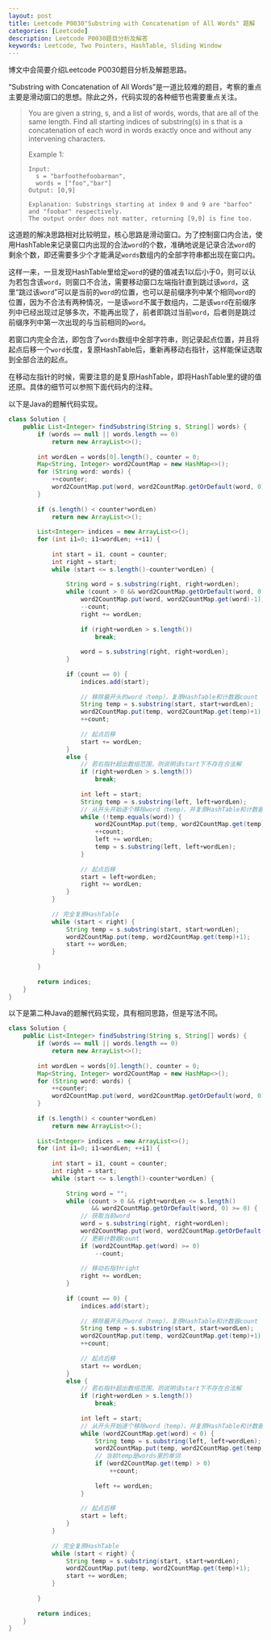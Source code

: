 ```yaml
---
layout: post
title: Leetcode P0030"Substring with Concatenation of All Words" 题解
categories: [Leetcode]
description: Leetcode P0030题目分析及解答
keywords: Leetcode, Two Pointers, HashTable, Sliding Window
---
```


博文中会简要介绍Leetcode P0030题目分析及解题思路。

“Substring with Concatenation of All Words”是一道比较难的题目，考察的重点主要是滑动窗口的思想。除此之外，代码实现的各种细节也需要重点关注。

> You are given a string, s, and a list of words, words, that are all of the same length. Find all starting indices of substring(s) in s that is a concatenation of each word in words exactly once and without any intervening characters.
> 
> 
> Example 1:
> 
> ```
> Input:
>   s = "barfoothefoobarman",
>   words = ["foo","bar"]
> Output: [0,9]  
> 
> Explanation: Substrings starting at index 0 and 9 are "barfoo" and "foobar" respectively.  
> The output order does not matter, returning [9,0] is fine too.
> ```

这道题的解决思路相对比较明显，核心思路是滑动窗口。为了控制窗口内合法，使用HashTable来记录窗口内出现的合法`word`的个数，准确地说是记录合法`word`的剩余个数，即还需要多少个才能满足`words`数组内的全部字符串都出现在窗口内。

这样一来，一旦发现HashTable里给定`word`的键的值减去1以后小于0，则可以认为若包含该`word`，则窗口不合法，需要移动窗口左端指针直到跳过该`word`，这里“跳过该`word`”可以是当前的`word`的位置，也可以是前缀序列中某个相同`word`的位置，因为不合法有两种情况，一是该`word`不属于数组内，二是该`word`在前缀序列中已经出现过足够多次，不能再出现了，前者即跳过当前`word`，后者则是跳过前缀序列中第一次出现的与当前相同的`word`。

若窗口内完全合法，即包含了`words`数组中全部字符串，则记录起点位置，并且将起点后移一个`word`长度，复原HashTable后，重新再移动右指针，这样能保证选取到全部合法的起点。

在移动左指针的时候，需要注意的是复原HashTable，即将HashTable里的键的值还原。具体的细节可以参照下面代码内的注释。

以下是Java的题解代码实现。
```java
class Solution {
    public List<Integer> findSubstring(String s, String[] words) {
        if (words == null || words.length == 0)
            return new ArrayList<>();
        
        int wordLen = words[0].length(), counter = 0;
        Map<String, Integer> word2CountMap = new HashMap<>();
        for (String word: words) {
            ++counter;
            word2CountMap.put(word, word2CountMap.getOrDefault(word, 0)+1);
        }
        
        if (s.length() < counter*wordLen)
            return new ArrayList<>();
        
        List<Integer> indices = new ArrayList<>();
        for (int i1=0; i1<wordLen; ++i1) {
            
            int start = i1, count = counter;
            int right = start;
            while (start <= s.length()-counter*wordLen) {
                
                String word = s.substring(right, right+wordLen);
                while (count > 0 && word2CountMap.getOrDefault(word, 0)-1 >= 0) {
                    word2CountMap.put(word, word2CountMap.get(word)-1);
                    --count;
                    right += wordLen;
                    
                    if (right+wordLen > s.length())
                        break;
                    
                    word = s.substring(right, right+wordLen);
                }
                
                if (count == 0) {
                    indices.add(start);
                    
                    // 移除最开头的word（temp），复原HashTable和计数器count
                    String temp = s.substring(start, start+wordLen);
                    word2CountMap.put(temp, word2CountMap.get(temp)+1);
                    ++count;
                    
                    // 起点后移
                    start += wordLen;
                }
                else {
                    // 若右指针超出数组范围，则说明该start下不存在合法解
                    if (right+wordLen > s.length())
                        break;
                    
                    int left = start;
                    String temp = s.substring(left, left+wordLen);
                    // 从开头开始逐个移除word（temp），并复原HashTable和计数器count，直到和当前word相同的word（temp）
                    while (!temp.equals(word)) {
                        word2CountMap.put(temp, word2CountMap.get(temp)+1);
                        ++count;
                        left += wordLen;
                        temp = s.substring(left, left+wordLen);
                    }
                    
                    // 起点后移
                    start = left+wordLen;
                    right += wordLen;
                }
            }
            
            // 完全复原HashTable
            while (start < right) {
                String temp = s.substring(start, start+wordLen);
                word2CountMap.put(temp, word2CountMap.get(temp)+1);
                start += wordLen;
            }
                
        }
        
        return indices;
    }
}
```

以下是第二种Java的题解代码实现，具有相同思路，但是写法不同。
```java
class Solution {
    public List<Integer> findSubstring(String s, String[] words) {
        if (words == null || words.length == 0)
            return new ArrayList<>();
        
        int wordLen = words[0].length(), counter = 0;
        Map<String, Integer> word2CountMap = new HashMap<>();
        for (String word: words) {
            ++counter;
            word2CountMap.put(word, word2CountMap.getOrDefault(word, 0)+1);
        }
        
        if (s.length() < counter*wordLen)
            return new ArrayList<>();
        
        List<Integer> indices = new ArrayList<>();
        for (int i1=0; i1<wordLen; ++i1) {
            
            int start = i1, count = counter;
            int right = start;
            while (start <= s.length()-counter*wordLen) {
                
                String word = "";
                while (count > 0 && right+wordLen <= s.length() 
                       && word2CountMap.getOrDefault(word, 0) >= 0) {
                    // 获取当前word
                    word = s.substring(right, right+wordLen);
                    word2CountMap.put(word, word2CountMap.getOrDefault(word, 0)-1);
                    // 更新计数器count
                    if (word2CountMap.get(word) >= 0)
                        --count;
                    
                    // 移动右指针right
                    right += wordLen;
                }
                
                if (count == 0) {
                    indices.add(start);
                    
                    // 移除最开头的word（temp），复原HashTable和计数器count
                    String temp = s.substring(start, start+wordLen);
                    word2CountMap.put(temp, word2CountMap.get(temp)+1);
                    ++count;
                    
                    // 起点后移
                    start += wordLen;
                }
                else {
                    // 若右指针超出数组范围，则说明该start下不存在合法解
                    if (right+wordLen > s.length())
                        break;
                    
                    int left = start;
                    // 从开头开始逐个移除word（temp），并复原HashTable和计数器count，直到和当前word相同的word（temp）
                    while (word2CountMap.get(word) < 0) {
                        String temp = s.substring(left, left+wordLen);
                        word2CountMap.put(temp, word2CountMap.get(temp)+1);
                        // 当前temp是words里的单词
                        if (word2CountMap.get(temp) > 0)
                            ++count;
                        
                        left += wordLen;
                    }
                    
                    // 起点后移
                    start = left;
                }
            }
            
            // 完全复原HashTable
            while (start < right) {
                String temp = s.substring(start, start+wordLen);
                word2CountMap.put(temp, word2CountMap.get(temp)+1);
                start += wordLen;
            }
                
        }
        
        return indices;
    }
}


```